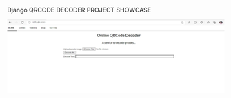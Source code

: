 Django QRCODE DECODER PROJECT SHOWCASE

<img src = "https://github.com/samrids/Django_QRCODE_DeCoder/blob/main/screen/1632379367782.jpg">
